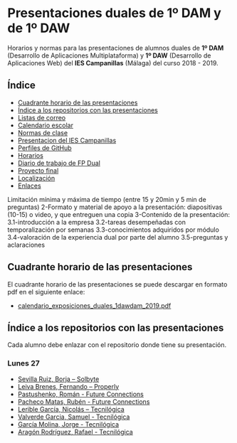 # Presentaciones duales de 1º DAM y de 1º DAW
Horarios y normas para las presentaciones de alumnos duales de **1º DAM** (Desarrollo de Aplicaciones Multiplataforma) y **1º DAW** (Desarrollo de Aplicaciones Web) del **IES Campanillas** (Málaga) del curso 2018 - 2019.

## Índice

* [Cuadrante horario de las presentaciones](#cuadrante-horario-de-las-presentaciones)
* [Índice a los repositorios con las presentaciones](#indice-a-los-repositorios-con-las-presentaciones)
* [Listas de correo](#listas-de-correo)
* [Calendario escolar](#calendario-escolar)
* [Normas de clase](#normas-de-clase)
* [Presentacion del IES Campanillas](#presentacion-del-ies-campanillas)
* [Perfiles de GitHub](#perfiles-de-github)
* [Horarios](#horarios)
* [Diario de trabajo de FP Dual](#diario-de-trabajo-de-fp-dual)
* [Proyecto final](#proyecto-final)
* [Localización](#localizacion)
* [Enlaces](#enlaces)

Limitación mínima y máxima de tiempo (entre 15 y 20min y 5 min de preguntas)
2-Formato y material de apoyo a la presentación: diapositivas (10-15) o video, y que entreguen una copia
3-Contenido de la presentación:
3.1-introducción a la empresa
3.2-tareas desempeñadas con temporalización por semanas
3.3-conocimientos adquiridos por módulo
3.4-valoración de la experiencia dual por parte del alumno
3.5-preguntas y aclaraciones


## Cuadrante horario de las presentaciones

El cuadrante horario de las presentaciones se puede descargar en formato pdf en el siguiente enlace:

* [calendario_exposiciones_duales_1dawdam_2019.pdf](calendario_exposiciones_duales_1dawdam_2019.pdf)

## Índice a los repositorios con las presentaciones

Cada alumno debe enlazar con el repositorio donde tiene su presentación.

### Lunes 27

* [Sevilla Ruiz, Borja – Solbyte]()
* [Leiva Brenes, Fernando – Properly]()
* [Pastushenko, Román - Future Connections]()
* [Pacheco Matas, Rubén - Future Connections]()
* [Lerible García, Nicolás – Tecnilógica]()
* [Valverde Garcia, Samuel - Tecnilógica]()
* [García Molina, Jorge - Tecnilógica]()
* [Aragón Rodríguez, Rafael - Tecnilógica]()

